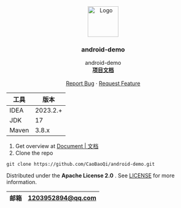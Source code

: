 <div align="center">
  <a href="https://github.com/CaoBaoQi/android-demo">
    <img src="https://jz-cbq-1311841992.cos.ap-beijing.myqcloud.com/images/FengLin.svg" alt="Logo" width="80"
      height="80">
  </a>
</div>
<h3 align="center">android-demo</h3>

<p align="center">
  android-demo
  <br />
  <a href="https://github.com/CaoBaoQi/android-demo/tree/master/"><strong>项目文档</strong></a>
  <br />
  <br />
  <a href="https://github.com/CaoBaoQi/android-demo/issues">Report Bug</a>
  ·
  <a href="https://github.com/CaoBaoQi/android-demo/pulls">Request Feature</a>
</p>

| 工具    | 版本       |
|-------|----------|
| IDEA  | 2023.2.+ |
| JDK   | 17       |
| Maven | 3.8.x    |

1. Get overview at [Document | 文档](https://github.com/CaoBaoQi/android-demo/tree/master/)
2. Clone the repo

```shell
git clone https://github.com/CaoBaoQi/android-demo.git
```

Distributed under the  **Apache License 2.0** . See [LICENSE](LICENSE) for more information.

| 邮箱  | 1203952894@qq.com |
|-----|-------------------|

